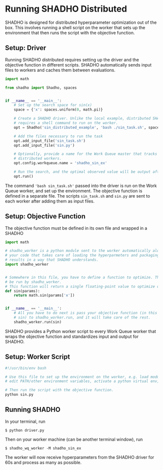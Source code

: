 # Running SHADHO Distributed

SHADHO is designed for distributed hyperparameter optimization out of the box.
This involves running a shell script on the worker that sets up the environment
that then runs the script with the objective function.

## Setup: Driver

Running SHADHO distributed requires setting up the driver and the objective
function in different scripts. SHADHO automatically sends input files to
workers and caches them between evaluations.

```python
import math

from shadho import Shadho, spaces


if __name__ == '__main__':
    # Set up the search space for sin(x)
    space = {'x': spaces.uniform(0, math.pi)}

    # Create a SHADHO driver. Unlike the local example, distributed SHADHO
    # requires a shell command to run on the worker.
    opt = Shadho('sin_distributed_example', 'bash ./sin_task.sh', space, timeout=60)

    # Add the files necessary to run the task
    opt.add_input_file('sin_task.sh')
    opt.add_input_file('sin.py')

    # Optionally, provide a name for the Work Queue master that tracks the
    # distributed workers.
    opt.config.workqueue.name = 'shadho_sin_ex'

    # Run the search, and the optimal observed value will be output after 60s.
    opt.run()
```

The command `'bash sin_task.sh'` passed into the driver is run on the Work
Queue worker, and set up the environment. The objective function is defined in
a separate file. The scripts `sin_task.sh` and `sin.py` are sent to each
worker after adding them as input files.

## Setup: Objective Function

The objective function must be defined in its own file and wrapped in a SHADHO


```python
import math

# shadho_worker is a python module sent to the worker automatically along with
# your code that takes care of loading the hyperparmeters and packaging the
# results in a way that SHADHO understands.
import shadho_worker


# Somewhere in this file, you have to define a function to optimize. This will
# be run by shadho_worker.
# This function will return a single floating-point value to optimize on.
def sin(params):
    return math.sin(params['x'])


if __name__ == '__main__':
    # All you have to do next is pass your objective function (in this case,
    # sin) to shadho_worker.run, and it will take care of the rest.
    shadho_worker.run(sin)
```

SHADHO provides a Python worker script to every Work Queue worker that wraps
the objective function and standardizes input and output for SHADHO.

## Setup: Worker Script

```bash
#!/usr/bin/env bash

# Use this file to set up the environment on the worker, e.g. load modules,
# edit PATH/other environment variables, activate a python virtual env, etc.

# Then run the script with the objective function.
python sin.py
```

## Running SHADHO

In your terminal, run

```
$ python driver.py
```

Then on your worker machine (can be another terminal window), run

```
$ shadho_wq_worker -M shadho_sin_ex
```

The worker will now receive hyperparameters from the SHADHO driver for 60s and
process as many as possible.
